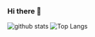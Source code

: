 ### Hi there 👋

<!--
**WiKC73/WiKC73** is a ✨ _special_ ✨ repository because its `README.md` (this file) appears on your GitHub profile.

Here are some ideas to get you started:

- 🔭 I’m currently working on Wuhan University
- 🌱 I’m currently learning ...
- 👯 I’m looking to collaborate on ...
- 🤔 I’m looking for help with ...
- 💬 Ask me about ...
- 📫 How to reach me: ...
- 😄 Pronouns: ...
- ⚡ Fun fact: ...
-->

![github stats](https://github-readme-stats.vercel.app/api?username=WiKC73&show_icons=true)
![Top Langs](https://github-readme-stats.vercel.app/api/top-langs/?username=WiKC73&langs_count=3&hide=javascript,go,html,css,tex)

<!-- ![Top Langs](https://github-readme-stats.vercel.app/api/top-langs/?username=WiKC73&hide_langs_below=10) -->
